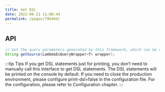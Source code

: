 ```yaml
---
title: Get DSL
date: 2022-06-21 11:08:44
permalink: /pages/79b46d/
---
```

## API
````java
// Get the query parameters generated by this framework, which can be used to check whether the query parameters generated by this framework are correct and for other purposes
String getSource(LambdaEsQueryWrapper<T> wrapper);
````

:::tip Tips
If you get DSL statements just for printing, you don’t need to manually call this interface to get DSL statements. The DSL statements will be printed on the console by default. If you need to close the production environment, please configure print-dsl=false in the configuration file. For the configuration, please refer to Configuration chapter.
:::
